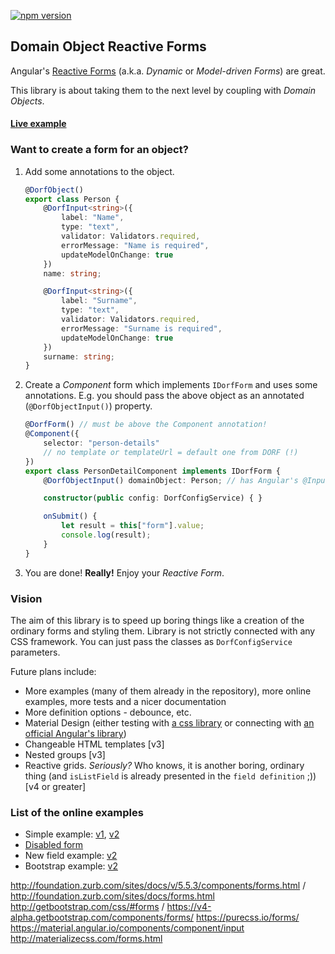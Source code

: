 [![npm version](https://img.shields.io/npm/v/dorf.svg)](https://www.npmjs.com/package/dorf)

## Domain Object Reactive Forms

Angular's [Reactive Forms](https://angular.io/docs/ts/latest/cookbook/dynamic-form.html) (a.k.a. _Dynamic_ or _Model-driven Forms_) are great.

This library is about taking them to the next level by coupling with _Domain Objects_.

#### [Live example](https://embed.plnkr.co/6H2jto/)

### Want to create a form for an object?
1. Add some annotations to the object.
    ```typescript
    @DorfObject()
    export class Person {
        @DorfInput<string>({
            label: "Name", 
            type: "text",
            validator: Validators.required, 
            errorMessage: "Name is required",
            updateModelOnChange: true
        })
        name: string;

        @DorfInput<string>({
            label: "Surname", 
            type: "text",
            validator: Validators.required, 
            errorMessage: "Surname is required",
            updateModelOnChange: true
        })
        surname: string;
    }
    ```

2. Create a _Component_ form which implements `IDorfForm` and uses some annotations. E.g. you should pass the above object as an annotated (`@DorfObjectInput()`) property.
    ```typescript
    @DorfForm() // must be above the Component annotation!
    @Component({
        selector: "person-details"
        // no template or templateUrl = default one from DORF (!)
    })
    export class PersonDetailComponent implements IDorfForm {
        @DorfObjectInput() domainObject: Person; // has Angular's @Input() behavior as well (!)

        constructor(public config: DorfConfigService) { }

        onSubmit() {
            let result = this["form"].value;
            console.log(result);
        }
    }
    ```
3. You are done! **Really!** Enjoy your _Reactive Form_.

### Vision
The aim of this library is to speed up boring things like a creation of the ordinary forms and styling them. Library is not strictly connected with any CSS framework. You can just pass the classes as `DorfConfigService` parameters. 

Future plans include:

 - More examples (many of them already in the repository), more online examples, more tests and a nicer documentation
 - More definition options - debounce, etc.
 - Material Design (either testing with [a css library](http://materializecss.com/getting-started.html) or connecting with [an official Angular's library](https://material.angular.io/))
 - Changeable HTML templates [v3]
 - Nested groups [v3]
 - Reactive grids. _Seriously?_ Who knows, it is another boring, ordinary thing (and `isListField` is already presented in the `field definition` ;)) [v4 or greater]

### List of the online examples
 - Simple example: [v1](http://embed.plnkr.co/5I5eKSuxcWnWbYjKQeTF/), [v2](http://embed.plnkr.co/6H2jto/)
 - [Disabled form](http://embed.plnkr.co/a6Z4pb/)
 - New field example: [v2](http://embed.plnkr.co/q4EEDa/)
 - Bootstrap example: [v2](http://embed.plnkr.co/K1IVvZ/)

 http://foundation.zurb.com/sites/docs/v/5.5.3/components/forms.html / http://foundation.zurb.com/sites/docs/forms.html
 http://getbootstrap.com/css/#forms / https://v4-alpha.getbootstrap.com/components/forms/
 https://purecss.io/forms/
 https://material.angular.io/components/component/input
 http://materializecss.com/forms.html